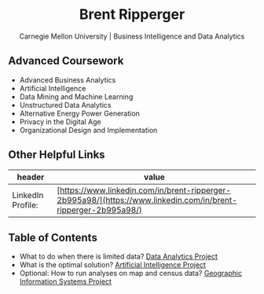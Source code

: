 <h1 align="center">Brent Ripperger</h1>
<p align="center">Carnegie Mellon University | Business Intelligence and Data Analytics</p>


## Advanced Coursework

- Advanced Business Analytics	
- Artificial Intelligence
- Data Mining and Machine Learning
- Unstructured Data Analytics
- Alternative Energy Power Generation
- Privacy in the Digital Age
- Organizational Design and Implementation


## Other Helpful Links

|header             |value                                                |
|-------------------|-----------------------------------------------------|
|LinkedIn Profile:  |[https://www.linkedin.com/in/brent-ripperger-2b995a98/](https://www.linkedin.com/in/brent-ripperger-2b995a98/)|


## Table of Contents

- What to do when there is limited data? [Data Analytics Project](https://bmripper.github.io/da_project.html)
- What is the optimal solution? [Artificial Intelligence Project](https://bmripper.github.io/ai_project.html)
- Optional: How to run analyses on map and census data? [Geographic Information Systems Project](https://bmripper.github.io/gis_project.html)
